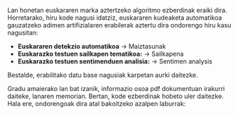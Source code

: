 Lan honetan euskararen marka aztertzeko algoritmo ezberdinak eraiki dira. Horretarako, hiru kode nagusi idatziz, euskararen kudeaketa automatikoa gauzatzeko adimen artifizialaren erabilerak aztertu dira ondorengo hiru kasu nagusitan:
* **Euskararen detekzio automatikoa** $\rightarrow$ Maiztasunak
* **Euskarazko testuen sailkapen tematikoa:** $\rightarrow$ Sailkapena
* **Euskarazko testuen sentimenduen analisia:** $\rightarrow$ Sentimen analysis

Bestalde, erabilitako datu base nagusiak karpetan aurki daitezke.


Gradu amaierako lan bat izanik, informazio osoa pdf dokumentuan irakurri daiteke, lanaren memorian. Bertan, kode ezberdinak hobeto uler daitezke. Hala ere, ondorengoak dira atal bakoitzeko azalpen laburrak: